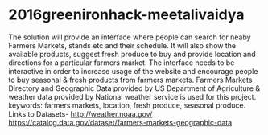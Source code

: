  # 2016greenironhack-meetalivaidya
 The solution will provide an interface where people can search for neaby Farmers Markets, stands etc and their schedule. It will also show the available products, suggest fresh produce to buy and provide location and directions for a particular farmers market. The interface needs to be interactive in order to increase usage of the website and encourage people to buy seasonal & fresh products from farmers markets. Farmers Markets Directory and Geographic Data provided by US Department of Agriculture & weather data provided by National weather service is used for this project.
keywords: farmers markets, location, fresh produce, seasonal produce.
Links to Datasets-
http://weather.noaa.gov/
https://catalog.data.gov/dataset/farmers-markets-geographic-data
